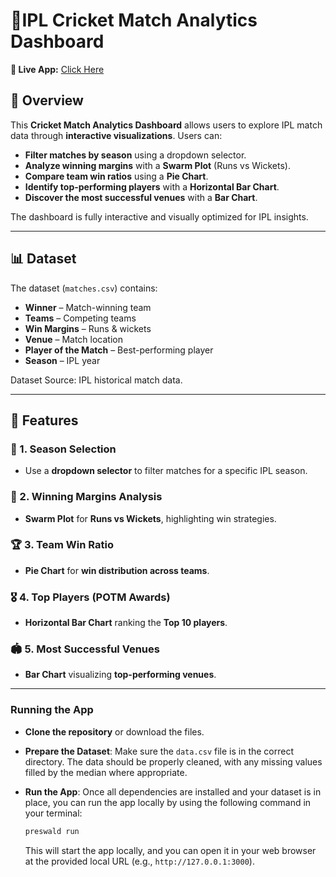 # **🏏IPL Cricket Match Analytics Dashboard**

**🔗 Live App:** [Click Here](https://ipl-cricket-analysis-eziqbic7-ndjz2ws6la-ue.a.run.app/)

## **📌 Overview**
This **Cricket Match Analytics Dashboard** allows users to explore IPL match data through **interactive visualizations**. Users can:
- **Filter matches by season** using a dropdown selector.
- **Analyze winning margins** with a **Swarm Plot** (Runs vs Wickets).
- **Compare team win ratios** using a **Pie Chart**.
- **Identify top-performing players** with a **Horizontal Bar Chart**.
- **Discover the most successful venues** with a **Bar Chart**.

The dashboard is fully interactive and visually optimized for IPL insights.

---

## **📊 Dataset**
The dataset (`matches.csv`) contains:
- **Winner** – Match-winning team
- **Teams** – Competing teams
- **Win Margins** – Runs & wickets
- **Venue** – Match location
- **Player of the Match** – Best-performing player
- **Season** – IPL year

Dataset Source: IPL historical match data.

---

## **🚀 Features**
### **📅 1. Season Selection**
- Use a **dropdown selector** to filter matches for a specific IPL season.

### **🏏 2. Winning Margins Analysis**
- **Swarm Plot** for **Runs vs Wickets**, highlighting win strategies.

### **🏆 3. Team Win Ratio**
- **Pie Chart** for **win distribution across teams**.

### **🎖 4. Top Players (POTM Awards)**
- **Horizontal Bar Chart** ranking the **Top 10 players**.

### **🏟️ 5. Most Successful Venues**
- **Bar Chart** visualizing **top-performing venues**.

---

### Running the App

- **Clone the repository** or download the files.

- **Prepare the Dataset**: Make sure the `data.csv` file is in the correct directory. The data should be properly cleaned, with any missing values filled by the median where appropriate.

- **Run the App**:
  Once all dependencies are installed and your dataset is in place, you can run the app locally by using the following command in your terminal:
   ```bash
   preswald run
   ```

  This will start the app locally, and you can open it in your web browser at the provided local URL (e.g., `http://127.0.0.1:3000`).